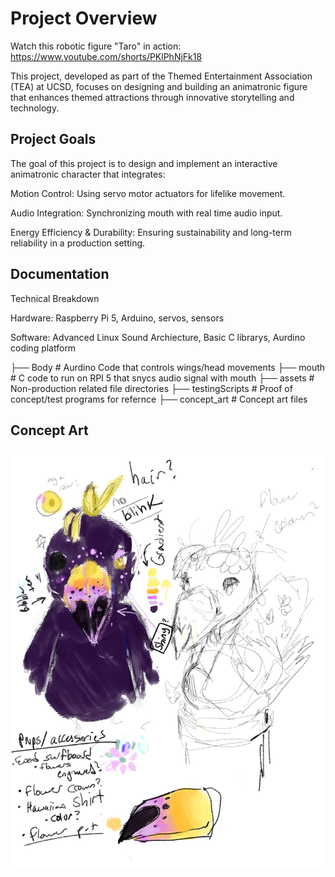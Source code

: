 # Project Overview
Watch this robotic figure "Taro" in action: https://www.youtube.com/shorts/PKlPhNjFk18

This project, developed as part of the Themed Entertainment Association (TEA) at UCSD, focuses on designing and building an animatronic figure that enhances themed attractions through innovative storytelling and technology.



## Project Goals

The goal of this project is to design and implement an interactive animatronic character that integrates:

Motion Control: Using servo motor actuators for lifelike movement.

Audio Integration: Synchronizing mouth with real time audio input.

Energy Efficiency & Durability: Ensuring sustainability and long-term reliability in a production setting.

## Documentation

Technical Breakdown

Hardware: Raspberry Pi 5, Arduino, servos, sensors

Software: Advanced Linux Sound Archiecture, Basic C librarys, Aurdino coding platform

├── Body                     # Aurdino Code that controls wings/head movements
├── mouth                    # C code to run on RPI 5 that snycs audio signal with mouth 
├── assets                   # Non-production related file directories
    ├── testingScripts           # Proof of concept/test programs for refernce
    ├── concept_art              # Concept art files

## Concept Art
![Taro](./assets/concept_art/Taro.jpg)
